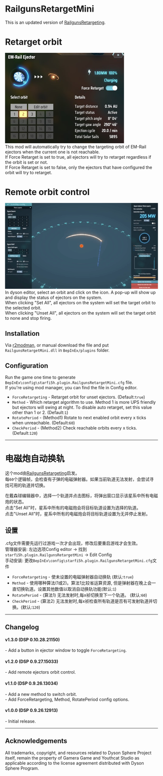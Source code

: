 # RailgunsRetargetMini

This is an updated version of [RailgunsRetargeting](https://dsp.thunderstore.io/package/brokenmass/RailgunsRetargeting/).   

# Retarget orbit
![Ejector UI](https://raw.githubusercontent.com/starfi5h/DSP_Mod/dev/RailgunsRetargetMini/doc/UI.jpg)  
This mod will automatically try to change the targeting orbit of EM-Rail ejectors when the current one is not reachable.  
If Force Retarget is set to true, all ejectors will try to retarget regardless if the orbit is set or not.  
If Force Retarget is set to false, only the ejectors that have configured the orbit will try to retarget.  

# Remote orbit control
![Remote set orbit](https://raw.githubusercontent.com/starfi5h/DSP_Mod/dev/RailgunsRetargetMini/doc/demo1.gif)  
In dyson editor, select an orbit and click on the icon. A pop-up will show up and display the status of ejectors on the system.  
When clicking "Set All", all ejectors on the system will set the target orbit to the selected orbit.  
When clicking "Unset All", all ejectors on the system will set the target orbit to none and stop firing.  


## Installation
Via [r2modman](https://dsp.thunderstore.io/package/ebkr/r2modman/), or manual download the file and put `RailgunsRetargetMini.dll` in `BepInEx/plugins` folder.

## Configuration

Run the game one time to generate `BepInEx\config\starfi5h.plugin.RailgunsRetargetMini.cfg` file.  
If you're using mod manager, you can find the file in Config editor.  

- `ForceRetargeting` - Retarget orbit for unset ejectors. (Default:`true`)  
- `Method` - Which retarget algorithm to use. Method 1 is more UPS friendly but ejectors will swing at night. To disable auto retarget, set this value other than 1 or 2. (Default:`1`)  
- `RotatePeriod` - (Method1) Rotate to next enabled orbit every x ticks when unreachable. (Default:`60`)  
- `CheckPeriod` - (Method2) Check reachable orbits every x ticks.  (Default:`120`)  

----

# 电磁炮自动换轨

这个mod由[RailgunsRetargeting](https://dsp.thunderstore.io/package/brokenmass/RailgunsRetargeting/)启发。  
每`60`个逻辑帧，会检查有子弹的电磁弹射器。如果当前轨道无法发射，会尝试寻找可用的轨道并切换。  
  
在戴森球编辑器中，选择一个轨道并点击图标，将弹出窗口显示该星系中所有电磁炮的状态。  
点击"Set All"时，星系中所有的电磁炮会将目标轨道设置为选择的轨道。  
点击"Unset All"时，星系中所有的电磁炮会将目标轨道设置为无并停止发射。  

## 设置   
.cfg文件需要先运行过游戏一次才会出现，修改后要重启游戏才会生效。  
管理器安装: 左边选项Config editor -> 找到`starfi5h.plugin.RailgunsRetargetMini` -> Edit Config  
手动安装: 更改`BepInEx\config\starfi5h.plugin.RailgunsRetargetMini.cfg`文件  

- `ForceRetargeting` - 使未设置的电磁弹射器自动换轨 (默认:`true`)  
- `Method` - 使用哪种算法(1或2)。算法1比较省运算资源, 但是弹射器在晚上会一直切换轨道。设置其他数值以取消自动换轨功能(默认:`1`)
- `RotatePeriod` - (算法1) 无法发射时,每x祯切换至下一个轨道。 (默认:`60`) 
- `CheckPeriod` - (算法2) 无法发射时,每x祯检查所有轨道是否有可发射轨道并切换。(默认:`120`)  

----

## Changelog

#### v1.3.0 (DSP 0.10.28.21150)
\- Add a button in ejector window to toggle `ForceRetargeting`.

#### v1.2.0 (DSP 0.9.27.15033)
\- Add remote ejectors orbit control.  

#### v1.1.0 (DSP 0.9.26.13034)
\- Add a new method to switch orbit.  
\- Add ForceRetargeting, Method, RotatePeriod config options.  

#### v1.0.0 (DSP 0.9.26.12913)  
\- Initial release. 

----

## Acknowledgements
All trademarks, copyright, and resources related to Dyson Sphere Project itself, remain the property of Gamera Game and Youthcat Studio as applicable according to the license agreement distributed with Dyson Sphere Program.  